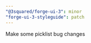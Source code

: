 ```yaml
---
"@3squared/forge-ui-3": minor
"forge-ui-3-styleguide": patch
---
```


Make some picklist bug changes
